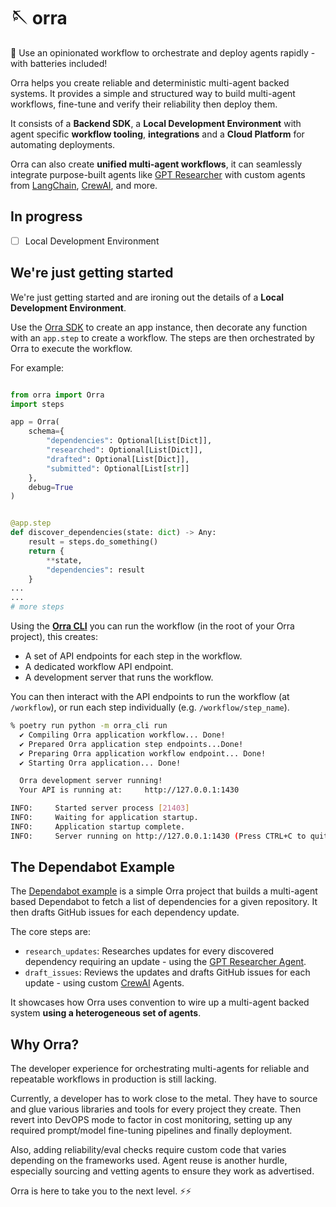 # 🪡 orra

🦸 Use an opinionated workflow to orchestrate and deploy agents rapidly - with batteries included!

Orra helps you create reliable and deterministic multi-agent backed systems. It provides a simple and structured way to build multi-agent workflows, fine-tune and verify their reliability then deploy them.

It consists of a **Backend SDK**, a **Local Development Environment** with agent specific **workflow tooling**, **integrations** and a **Cloud Platform** for automating deployments.

Orra can also create **unified multi-agent workflows**, it can seamlessly integrate purpose-built agents like [GPT Researcher](https://github.com/assafelovic/gpt-researcher) with custom agents from [LangChain](https://python.langchain.com/v0.1/docs/modules/agents/), [CrewAI](https://github.com/joaomdmoura/crewAI), and more.

## In progress

- [ ] Local Development Environment

## We're just getting started

We're just getting started and are ironing out the details of a **Local Development Environment**.

Use the [Orra SDK](libs/orra) to create an app instance, then decorate any function with an `app.step` to create a workflow. The steps are then orchestrated by Orra to execute the workflow.

For example:

```python

from orra import Orra
import steps

app = Orra(
    schema={
        "dependencies": Optional[List[Dict]],
        "researched": Optional[List[Dict]],
        "drafted": Optional[List[Dict]],
        "submitted": Optional[List[str]]
    },
    debug=True
)


@app.step
def discover_dependencies(state: dict) -> Any:
    result = steps.do_something()
    return {
        **state,
        "dependencies": result
    }
...
...
# more steps
```

Using the [**Orra CLI**](libs/cli) you can run the workflow (in the root of your Orra project), this creates: 
- A set of API endpoints for each step in the workflow.
- A dedicated workflow API endpoint.
- A development server that runs the workflow.

You can then interact with the API endpoints to run the workflow (at `/workflow`), or run each step individually (e.g. `/workflow/step_name`).

```bash
% poetry run python -m orra_cli run
  ✔ Compiling Orra application workflow... Done!
  ✔ Prepared Orra application step endpoints...Done!
  ✔ Preparing Orra application workflow endpoint... Done!
  ✔ Starting Orra application... Done!

  Orra development server running!
  Your API is running at:     http://127.0.0.1:1430

INFO:     Started server process [21403]
INFO:     Waiting for application startup.
INFO:     Application startup complete.
INFO:     Server running on http://127.0.0.1:1430 (Press CTRL+C to quit)
```

## The Dependabot Example

The [Dependabot example](examples/dependabot) is a simple Orra project that builds a multi-agent based Dependabot to fetch a list of dependencies for a given repository. It then drafts GitHub issues for each dependency update.

The core steps are:
- `research_updates`: Researches updates for every discovered dependency requiring an update - using the [GPT Researcher Agent](https://github.com/assafelovic/gpt-researcher). 
- `draft_issues`: Reviews the updates and drafts GitHub issues for each update - using custom [CrewAI](https://github.com/joaomdmoura/crewAI) Agents.

It showcases how Orra uses convention to wire up a multi-agent backed system **using a heterogeneous set of agents**.

## Why Orra?

The developer experience for orchestrating multi-agents for reliable and repeatable workflows in production is still lacking.

Currently, a developer has to work close to the metal. They have to source and glue various libraries and tools for every project they create. Then revert into DevOPS mode to factor in cost monitoring, setting up any required prompt/model fine-tuning pipelines and finally deployment.

Also, adding reliability/eval checks require custom code that varies depending on the frameworks used. Agent reuse is another hurdle, especially sourcing and vetting agents to ensure they work as advertised.

Orra is here to take you to the next level. ⚡️⚡️

